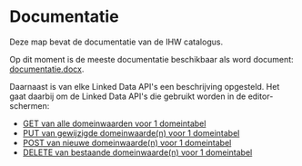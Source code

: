 # Documentatie

Deze map bevat de documentatie van de IHW catalogus.

Op dit moment is de meeste documentatie beschikbaar als word document: [documentatie.docx](documentatie.docx).

Daarnaast is van elke Linked Data API's een beschrijving opgesteld. Het gaat daarbij om de Linked Data API's die gebruikt worden in de editor-schermen:

* [GET van alle domeinwaarden voor 1 domeintabel](get-domeintabel.md)
* [PUT van gewijzigde domeinwaarde(n) voor 1 domeintabel](put-domeintabel.md)
* [POST van nieuwe domeinwaarde(n) voor 1 domeintabel](post-domeintabel.md)
* [DELETE van bestaande domeinwaarde(n) voor 1 domeintabel](delete-domeintabel.md)

